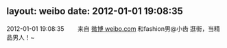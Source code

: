 layout: weibo
date: 2012-01-01 19:08:35
---
<meta name="referrer" content="no-referrer" />

2012-01-01 19:08:35  &nbsp;&nbsp;&nbsp;&nbsp;&nbsp;&nbsp; 来自 <a href="http://weibo.com/" rel="nofollow">微博 weibo.com</a>
和fashion男@小齿 逛街，当精品男人！~ ​​​
